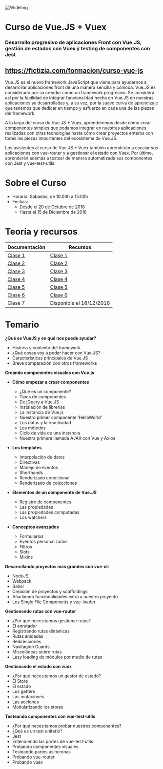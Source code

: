 ![WideImg](http://fictizia.com/img/github/Fictizia-plan-estudios-github.jpg)

# Curso de Vue.JS + Vuex
### Desarrollo progresivo de aplicaciones Front con Vue.JS, gestión de estados con Vuex y testing de componentes con Jest
## https://fictizia.com/formacion/curso-vue-js

Vue.JS es el nuevo framework JavaScript que viene para ayudarnos a desarrollar aplicaciones front de una manera sencilla y cómoda. Vue.JS es considerado por su creador como un framework progresivo. Se considera así por la facilidad de integrar funcionalidad hecha en Vue.JS en nuestras aplicaciones ya desarrolladas y, a su vez, por la suave curva de aprendizaje que tenemos que dedicar en tiempo y esfuerzo en cada una de las piezas del framework.

A lo largo del curso de Vue.JS + Vuex, aprenderemos desde cómo crear componentes simples que podamos integrar en nuestras aplicaciones realizadas con otras tecnologías hasta cómo crear proyectos enteros con todas las piezas importantes del ecosistema de Vue.JS.

Los asistentes al curso de Vue.JS + Vuex también aprenderán a escalar sus aplicaciones con vue-router y a gestionar el estado con Vuex. Por último, aprenderán además a testear de manera automatizada sus componentes con Jest y vue-test-utils.


Sobre el Curso
=================

- Horario: Sábados, de 10:00h a 15:00h
- Fechas: 
  * Desde el 20 de Octubre de 2018 
  * Hasta el 15 de Diciembre de 2018


Teoría y recursos
=================

| Documentación                       | Recursos                              |
| ----------------------------------- | ------------------------------------- |
| [Clase 1](clases/clase-1/README.md) | [Clase 1](clases/clase-1/RECURSOS.md) | 
| [Clase 2](clases/clase-2/README.md) | [Clase 2](clases/clase-2/RECURSOS.md) |
| [Clase 3](clases/clase-3/README.md) | [Clase 3](clases/clase-3/RECURSOS.md) | 
| [Clase 4](clases/clase-4/README.md) | [Clase 4](clases/clase-4/RECURSOS.md) |
| [Clase 5](clases/clase-5/README.md) | [Clase 5](clases/clase-5/RECURSOS.md) |
| [Clase 6](clases/clase-6/README.md) | [Clase 6](clases/clase-6/RECURSOS.md) |
| Clase 7                             | Disponible el 16/12/2018              | 

Temario
=================

**¿Qué es VueJS y en qué nos puede ayudar?**
* Historia y contexto del framework
* ¿Qué cosas voy a poder hacer con Vue.JS?
* Características principales de Vue.JS
* Breve comparación con otros frameworks

**Creando componentes visuales con Vue.js**
* **Cómo empezar a crear componentes**
  * ¿Qué es un componente?
  * Tipos de componentes
  * De jQuery a Vue.JS
  * Instalación de librerías
  * La instancia de Vue.js
  * Nuestro primer componente ‘HelloWorld’
  * Los datos y la reactividad
  * Los métodos
  * Ciclo de vida de una instancia
  * Nuestra primera llamada AJAX con Vue y Axios

* **Los templates**
  * Interpolación de datos
  * Directivas
  * Manejo de eventos
  * Shorthands
  * Renderizado condicional
  * Renderizado de colecciones

* **Elementos de un componente de Vue.JS**
  * Registro de componentes
  * Las propiedades
  * Las propiedades computadas
  * Los watchers

* **Conceptos avanzados**
  * Formularios
  * Eventos personalizados
  * Filtros
  * Slots
  * Mixins

**Desarrollando proyectos más grandes con vue-cli**
* NodeJS
* Webpack
* Babel
* Creación de proyectos y scaffoldings
* Añadiendo funcionalidades extra a nuestro proyecto
* Los Single File Components y vue-loader

**Gestionando rutas con vue-router**
* ¿Por qué necesitamos gestionar rutas?
* El enrutador
* Registrando rutas dinámicas
* Rutas anidadas
* Redirecciones
* Navitagion Guards
* Misceláneas sobre rutas
* Lazy loading de módulos por medio de rutas

**Gestionando el estado con vuex**
* ¿Por qué necesitamos un gestor de estado?
* El Store
* El estado
* Los getters
* Las mutaciones
* Las acciones
* Modularizando los stores

**Testeando componentes con vue-test-utils**
* ¿Por qué necesitamos probar nuestros componentes?
* ¿Qué es un test unitario?
* Jest
* Entendiendo las partes de vue-test-utils
* Probando componentes visuales
* Testeando partes asíncronas
* Probando vue-router
* Probando vuex